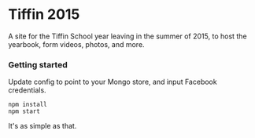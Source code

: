 # Tiffin 2015

A site for the Tiffin School year leaving in the summer of 2015, to host the yearbook, form videos, photos, and more.

### Getting started

Update config to point to your Mongo store, and input Facebook credentials.

```
npm install
npm start
```
It's as simple as that.
